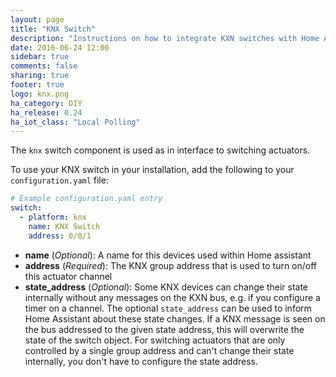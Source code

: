 ```yaml
---
layout: page
title: "KNX Switch"
description: "Instructions on how to integrate KXN switches with Home Assistant."
date: 2016-06-24 12:00
sidebar: true
comments: false
sharing: true
footer: true
logo: knx.png
ha_category: DIY
ha_release: 0.24
ha_iot_class: "Local Polling"
---
```



The `knx` switch component is used as in interface to switching actuators.

To use your KNX switch in your installation, add the following to your `configuration.yaml` file:

```yaml
# Example configuration.yaml entry
switch:
  - platform: knx
    name: KNX Switch
    address: 0/0/1
```

- **name** (*Optional*): A name for this devices used within Home assistant
- **address** (*Required*): The KNX group address that is used to turn on/off this actuator channel
- **state_address** (*Optional*): Some KNX devices can change their state internally without any messages on the KXN bus, e.g. if you configure a timer on a channel. The optional `state_address` can be used to inform Home Assistant about these state changes. If a KNX message is seen on the bus addressed to the given state address, this will overwrite the state of the switch object.
For switching actuators that are only controlled by a single group address and can't change their state internally, you don't have to configure the state address.

